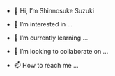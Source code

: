 - 👋 Hi, I’m Shinnosuke Suzuki

- 👀 I’m interested in ...

- 🌱 I’m currently learning ...


- 💞️ I’m looking to collaborate on ...


- 📫 How to reach me ...



<!---
shinshinshin123/shinshinshin123 is a ✨ special ✨ repository because its `README.md` (this file) appears on your GitHub profile.
You can click the Preview link to take a look at your changes.
--->
